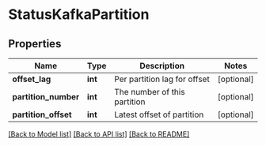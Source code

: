 # StatusKafkaPartition


## Properties
Name | Type | Description | Notes
------------ | ------------- | ------------- | -------------
**offset_lag** | **int** | Per partition lag for offset | [optional] 
**partition_number** | **int** | The number of this partition | [optional] 
**partition_offset** | **int** | Latest offset of partition | [optional] 

[[Back to Model list]](../README.md#documentation-for-models) [[Back to API list]](../README.md#documentation-for-api-endpoints) [[Back to README]](../README.md)


